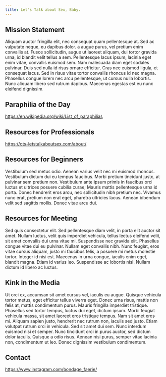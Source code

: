 ```yaml
---
title: Let's Talk about Sex, Baby.
---
```

## Mission Statement

Aliquam auctor fringilla elit, nec consequat quam pellentesque at. Sed ac vulputate neque, eu dapibus dolor. a augue purus, vel pretium enim convallis at. Fusce sollicitudin, augue ut laoreet aliquam, dui tortor gravida urna, id blandit velit tellus a sem. Pellentesque lacus ipsum, lacinia eget enim vitae, convallis euismod sem. Nam malesuada diam eget sodales pulvinar. Duis sed nulla id risus ornare efficitur. Cras nec euismod ligula, et consequat lacus. Sed in risus vitae tortor convallis rhoncus id nec magna. Phasellus congue lorem nec arcu pellentesque, ut cursus nulla lobortis. Nunc aliquam libero sed rutrum dapibus. Maecenas egestas est eu nunc eleifend dignissim.

## Paraphilia of the Day

 https://en.wikipedia.org/wiki/List_of_paraphilias

## Resources for Professionals

https://ots-letstalkaboutsex.com/about/

## Resources for Beginners

Vestibulum sed metus odio. Aenean varius velit nec mi euismod rhoncus. Vestibulum dictum dui eu tempus faucibus. Morbi pretium tincidunt justo, at pulvinar sem pretium non. Vestibulum ante ipsum primis in faucibus orci luctus et ultrices posuere cubilia curae; Mauris mattis pellentesque urna id porta. Donec hendrerit eros arcu, nec sollicitudin nibh pretium nec. Vivamus nunc erat, pretium non erat eget, pharetra ultricies lacus. Aenean bibendum velit sed sagittis mollis. Donec vitae arcu dui.

## Resources for Meeting

Sed quis consectetur elit. Sed pellentesque diam velit, in porta elit auctor sit amet. Nullam luctus, velit quis imperdiet vehicula, tellus lectus eleifend velit, sit amet convallis dui urna vitae mi. Suspendisse nec gravida elit. Phasellus congue vitae dui eu pulvinar. Nullam eget convallis nibh. Nunc feugiat, eros vitae cursus aliquam, justo mi faucibus felis, a posuere mi metus molestie tortor. Integer id nisi est. Maecenas in urna congue, iaculis enim eget, blandit magna. Etiam id varius leo. Suspendisse ac lobortis nisl. Nullam dictum id libero ac luctus.

## Kink in the Media

Ut orci ex, accumsan sit amet cursus vel, iaculis eu augue. Quisque vehicula tortor metus, eget efficitur tellus viverra eget. Donec urna risus, mattis non felis at, mattis condimentum purus. Mauris fringilla imperdiet tristique. Phasellus sed tortor tempus, luctus dui eget, dictum ipsum. Morbi feugiat vehicula massa, sit amet laoreet eros tristique tempus. Nam sit amet eros mi. Aliquam sapien justo, hendrerit nec rutrum non, iaculis sed justo. Etiam volutpat rutrum orci in vehicula. Sed sit amet dui sem. Nunc interdum euismod nisi et semper. Nunc tincidunt orci in purus auctor, sed dictum dolor iaculis. Quisque a odio risus. Aenean nisi purus, semper vitae lacinia non, condimentum ut leo. Donec dignissim vestibulum condimentum. 



## Contact

https://www.instagram.com/bondage_faerie/